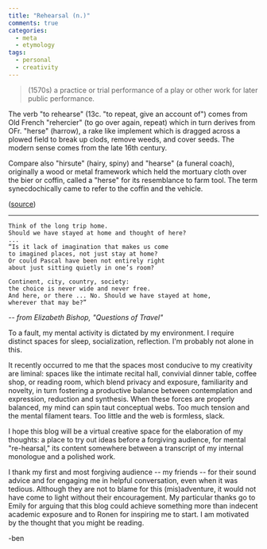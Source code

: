 ```yaml
---
title: "Rehearsal (n.)"
comments: true
categories: 
  - meta
  - etymology
tags:
  - personal
  - creativity
---
```

>(1570s) a practice or trial performance of a play or other work for later public performance.

The verb "to rehearse" (13c. "to repeat, give an account of") comes from Old French "rehercier" (to go over again, repeat) which in turn derives from OFr. "herse" (harrow), a rake like implement which is dragged across a plowed field to break up clods, remove weeds, and cover seeds. The modern sense comes from the late 16th century.

Compare also "hirsute" (hairy, spiny) and "hearse" (a funeral coach), originally a wood or metal framework which held the mortuary cloth over the bier or coffin, called a "herse" for its resemblance to farm tool. The term synecdochically came to refer to the coffin and the vehicle.

([source](https://www.etymonline.com/word/rehearse))

---

    Think of the long trip home.
    Should we have stayed at home and thought of here?
    ...
    “Is it lack of imagination that makes us come
    to imagined places, not just stay at home?
    Or could Pascal have been not entirely right
    about just sitting quietly in one’s room?

    Continent, city, country, society:
    the choice is never wide and never free.
    And here, or there ... No. Should we have stayed at home,
    wherever that may be?”

_-- from Elizabeth Bishop, "Questions of Travel"_

To a fault, my mental activity is dictated by my environment. I require distinct spaces for sleep, socialization, reflection. I'm probably not alone in this.

It recently occurred to me that the spaces most conducive to my creativity are liminal: spaces like the intimate recital hall, convivial dinner table, coffee shop, or reading room, which blend privacy and exposure, familiarity and novelty, in turn fostering a productive balance between contemplation and expression, reduction and synthesis. When these forces are properly balanced, my mind can spin taut conceptual webs. Too much tension and the mental filament tears. Too little and the web is formless, slack.

I hope this blog will be a virtual creative space for the elaboration of my thoughts: a place to try out ideas before a forgiving audience, for mental "re-hearsal," its content somewhere between a transcript of my internal monologue and a polished work.

I thank my first and most forgiving audience -- my friends -- for their sound advice and for engaging me in helpful conversation, even when it was tedious. Although they are not to blame for this (mis)adventure, it would not have come to light without their encouragement. My particular thanks go to Emily for arguing that this blog could achieve something more than indecent academic exposure and to Ronen for inspiring me to start. I am motivated by the thought that you might be reading.

-ben 
